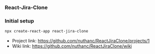 ### React-Jira-Clone

### Initial setup
```sh
npx create-react-app react-jira-clone
```
* Project link: https://github.com/nuthanc/ReactJiraClone/projects/1
* Wiki link: https://github.com/nuthanc/ReactJiraClone/wiki